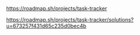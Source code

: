 https://roadmap.sh/projects/task-tracker

https://roadmap.sh/projects/task-tracker/solutions?u=673257f431d65c235d0bec4b
